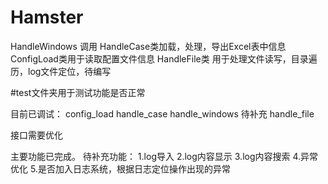 # Hamster
HandleWindows 调用 HandleCase类加载，处理，导出Excel表中信息
ConfigLoad类用于读取配置文件信息
HandleFile类 用于处理文件读写，目录遍历，log文件定位，待编写

#test文件夹用于测试功能是否正常

目前已调试：
config_load
handle_case
handle_windows
待补充
handle_file

接口需要优化

主要功能已完成。
待补充功能：
1.log导入
2.log内容显示
3.log内容搜索
4.异常优化
5.是否加入日志系统，根据日志定位操作出现的异常
